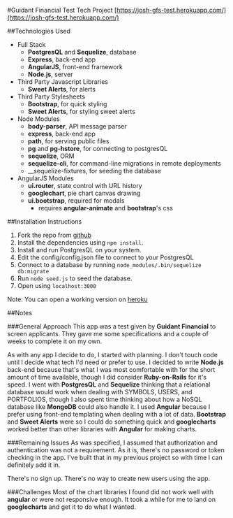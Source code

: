 #Guidant Financial Test Tech Project
[https://josh-gfs-test.herokuapp.com/](https://josh-gfs-test.herokuapp.com/)

##Technologies Used
+ Full Stack
  * __PostgresQL__ and __Sequelize__, database
  * __Express__, back-end app
  * __AngularJS__, front-end framework
  * __Node.js__, server
+ Third Party Javascript Libraries
  * __Sweet Alerts__, for alerts
+ Third Party Stylesheets
  * __Bootstrap__, for quick styling
  * __Sweet Alerts__, for styling sweet alerts
+ Node Modules
  * __body-parser__, API message parser
  * __express__, back-end app
  * __path__, for serving public files
  * __pg__ and __pg-hstore__, for connecting to postgresQL
  * __sequelize__, ORM
  * __sequelize-cli__, for command-line migrations in remote deployments
  * __sequelize-fixtures, for seeding the database
+ AngularJS Modules
  * __ui.router__, state control with URL history
  * __googlechart__, pie chart canvas drawing
  * __ui.bootstrap__, required for modals
  	+ requires __angular-animate__ and __bootstrap__'s css

##Installation Instructions
1. Fork the repo from [github](https://github.com/joshgranadosin/chord-composer-magik)
2. Install the dependencies using `npm install`.
3. Install and run PostgresQL on your system.
4. Edit the config/config.json file to connect to your PostgresQL
5. Connect to a database by running `node_modules/.bin/sequelize db:migrate`
6. Run `node seed.js` to seed the database.
7. Open using `localhost:3000`

Note: You can open a working version on [heroku](https://josh-gfs-test.herokuapp.com/)

##Notes

###General Approach
This app was a test given by __Guidant Financial__ to screen applicants. They gave me some specifications and a couple of weeks to complete it on my own.

As with any app I decide to do, I started with planning. I don't touch code until I decide what tech I'd need or prefer to use. I decided to write __Node.js__ back-end because that's what I was most comfortable with for the short amount of time available, though I did consider __Ruby-on-Rails__ for it's speed. I went with __PostgresQL__ and __Sequelize__ thinking that a relational database would work when dealing with SYMBOLS, USERS, and PORTFOLIOS, though I also spent time thinking about how a NoSQL database like __MongoDB__ could also handle it. I used __Angular__ because I prefer using front-end templating when dealing with a lot of data. __Bootstrap__ and __Sweet Alerts__ were so I could do something quick and __googlecharts__ worked better than other libraries with __Angular__ for making charts.

###Remaining Issues
As was specified, I assumed that authorization and authentication was not a requirement. As it is, there's no password or token checking in the app. I've built that in my previous project so with time I can definitely add it in.

There's no sign up. There's no way to create new users using the app.

###Challenges
Most of the chart libraries I found did not work well with __angular__ or were not responsive enough. It took a while for me to land on __googlecharts__ and get it to do what I wanted.

